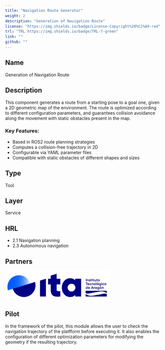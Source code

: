 ```yaml
---
title: "Navigation Route Generator"
weight: 2
description: "Generation of Navigation Route"
license: "https://img.shields.io/badge/License-Copyright%20%C2%A9-red"
trl: "TRL https://img.shields.io/badge/TRL-7-green"
link: ""
github: ""
---
```


## Name
Generation of Navigation Route

## Description
This component generates a route from a starting pose to a goal one, given a 2D geometric map of the environment. The route is optimized according to different configuration parameters, and guarantees collision avoidance along the movement with static obstacles present in the map.

### Key Features:
- Based in ROS2 route planning strategies
- Computes a collision-free trajectory in 2D
- Configurable via YAML parameter files
- Compatible with static obstacles of different shapes and sizes

## Type
Tool

## Layer
Service

## HRL
- 2.1 Navigation planning
- 2.3 Autonomous navigation

## Partners
![ITA Logo](/images/ita/italogo.jpg)

## Pilot

In the framework of the pilot, this module allows the user to check the navigation trajectory of the platfform before executing it. It also enables the configuration of different optimization parameters for modifying the geometry if the resulting trajectory.
